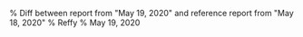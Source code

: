 % Diff between report from "May 19, 2020" and reference report from "May 18, 2020"
% Reffy
% May 19, 2020

